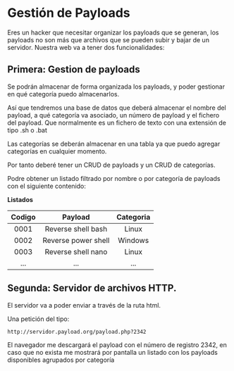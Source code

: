 # Gestión de Payloads

Eres un hacker que necesitar organizar los payloads que se generan, los payloads no son más que archivos que se pueden subir y bajar de un servidor.
Nuestra web va a tener dos funcionalidades:

## Primera: Gestion de payloads

Se podrán almacenar de forma organizada los payloads, y poder gestionar en qué categoría puedo almacenarlos. 

Así que tendremos una base de datos que deberá almacenar el nombre del payload, a qué categoría va asociado, un número de payload y el fichero del payload. Que normalmente es un fichero de texto con una extensión de tipo .sh o .bat

Las categorías se deberán almacenar en una tabla ya que puedo agregar categorías en cualquier momento.

Por tanto deberé tener un CRUD de payloads y un CRUD de categorías.

Podre obtener un listado filtrado por nombre o por categoría de payloads con el siguiente contenido: 

**Listados**

| Codigo |        Payload       | Categoria |
|:------:|:--------------------:|:---------:|
|  0001  |  Reverse shell bash  |   Linux   |
|  0002  | Reverse power shell  |  Windows  |
|  0003  |  Reverse shell nano  |   Linux   |
|   ...  |          ...         |    ...    |

## Segunda: Servidor de archivos HTTP. 

El servidor va a poder enviar a través de la ruta html. 

Una petición del tipo:

```
http://servidor.payload.org/payload.php?2342
```

El navegador me descargará el payload con el número de registro 2342, en caso que no exista me mostrará por pantalla un listado con los payloads disponibles agrupados por categoría


